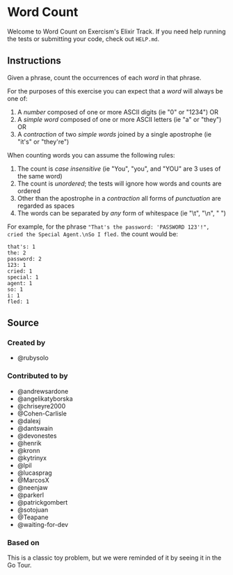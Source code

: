 # Word Count

Welcome to Word Count on Exercism's Elixir Track.
If you need help running the tests or submitting your code, check out `HELP.md`.

## Instructions

Given a phrase, count the occurrences of each _word_ in that phrase.

For the purposes of this exercise you can expect that a _word_ will always be one of:

1. A _number_ composed of one or more ASCII digits (ie "0" or "1234") OR
2. A _simple word_ composed of one or more ASCII letters (ie "a" or "they") OR
3. A _contraction_ of two _simple words_ joined by a single apostrophe (ie "it's" or "they're")

When counting words you can assume the following rules:

1. The count is _case insensitive_ (ie "You", "you", and "YOU" are 3 uses of the same word)
2. The count is _unordered_; the tests will ignore how words and counts are ordered
3. Other than the apostrophe in a _contraction_ all forms of _punctuation_ are regarded as spaces
4. The words can be separated by _any_ form of whitespace (ie "\t", "\n", " ")

For example, for the phrase `"That's the password: 'PASSWORD 123'!", cried the Special Agent.\nSo I fled.` the count would be:

```text
that's: 1
the: 2
password: 2
123: 1
cried: 1
special: 1
agent: 1
so: 1
i: 1
fled: 1
```

## Source

### Created by

- @rubysolo

### Contributed to by

- @andrewsardone
- @angelikatyborska
- @chriseyre2000
- @Cohen-Carlisle
- @dalexj
- @dantswain
- @devonestes
- @henrik
- @kronn
- @kytrinyx
- @lpil
- @lucasprag
- @MarcosX
- @neenjaw
- @parkerl
- @patrickgombert
- @sotojuan
- @Teapane
- @waiting-for-dev

### Based on

This is a classic toy problem, but we were reminded of it by seeing it in the Go Tour.